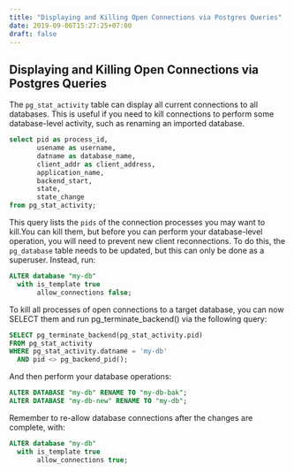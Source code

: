```yaml
---
title: "Displaying and Killing Open Connections via Postgres Queries"
date: 2019-09-06T15:27:25+07:00
draft: false
---
```


## Displaying and Killing Open Connections via Postgres Queries

The `pg_stat_activity` table can display all current connections to all databases. This is useful if you need to kill connections to perform some database-level activity, such as renaming an imported database.

```sql
select pid as process_id, 
       usename as username, 
       datname as database_name, 
       client_addr as client_address, 
       application_name,
       backend_start,
       state,
       state_change
from pg_stat_activity;
```

This query lists the `pids` of the connection processes you may want to kill.You can kill them, but before you can perform your database-level operation, you will need to prevent new client reconnections. To do this, the `pg_database` table needs to be updated, but this can only be done as a superuser. Instead, run:

```sql
ALTER database "my-db"
  with is_template true
       allow_connections false;
```

To kill all processes of open connections to a target database, you can now SELECT them and run pg_terminate_backend() via the following query:

```sql
SELECT pg_terminate_backend(pg_stat_activity.pid)
FROM pg_stat_activity
WHERE pg_stat_activity.datname = 'my-db'
  AND pid <> pg_backend_pid();
```

And then perform your database operations:

```sql
ALTER DATABASE "my-db" RENAME TO "my-db-bak";
ALTER DATABASE "my-db-new" RENAME TO "my-db";
```

Remember to re-allow database connections after the changes are complete, with:

```sql
ALTER database "my-db"
  with is_template true
       allow_connections true;
```

